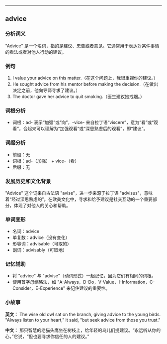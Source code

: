 
---------------
## advice
### 分析词义
"Advice" 是一个名词，指的是建议、忠告或者意见。它通常用于表达对某件事情的看法或者对他人行动的建议。

### 例句
1. I value your advice on this matter.（在这个问题上，我很重视你的建议。）
2. He sought advice from his mentor before making the decision.（在做出决定之前，他向导师寻求了建议。）
3. The doctor gave her advice to quit smoking.（医生建议她戒烟。）

### 词根分析
- 词根：ad- 表示“加强”或“向”，-vice- 来自拉丁语“viscere”，意为“看”或“观看”，合起来可以理解为“加强观看”或“深思熟虑后的观看”，即“建议”。

### 词缀分析
- 前缀：无
- 词根：ad-（加强） + vice-（看）
- 后缀：无

### 发展历史和文化背景
"Advice" 这个词来自古法语 "avise"，进一步来源于拉丁语 "advisus"，意味着“经过深思熟虑的”。在欧美文化中，寻求和给予建议是社交互动的一个重要部分，体现了对他人的关心和帮助。

### 单词变形
- 名词：advice
- 单复数：advice（没有变化）
- 形容词：advisable（可取的）
- 副词：advisably（可取地）

### 记忆辅助
- 将 "advice" 与 "advise"（动词形式）一起记忆，因为它们有相同的词根。
- 使用首字母缩略法，如 "A-Always，D-Do，V-Value，I-Information，C-Consider，E-Experience" 来记住建议的重要性。

### 小故事
**英文：**
The wise old owl sat on the branch, giving advice to the young birds. "Always listen to your heart," it said, "but seek advice from those you trust."

**中文：**
那只智慧的老猫头鹰坐在树枝上，给年轻的鸟儿们提建议。“永远听从你的心，”它说，“但也要寻求你信任的人的建议。”

